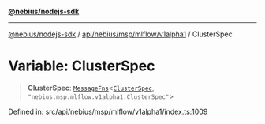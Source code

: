 [**@nebius/nodejs-sdk**](../../../../../../README.md)

---

[@nebius/nodejs-sdk](../../../../../../README.md) / [api/nebius/msp/mlflow/v1alpha1](../README.md) / ClusterSpec

# Variable: ClusterSpec

> **ClusterSpec**: [`MessageFns`](../../../../../../runtime/protos/core/interfaces/MessageFns.md)\<[`ClusterSpec`](../interfaces/ClusterSpec.md), `"nebius.msp.mlflow.v1alpha1.ClusterSpec"`\>

Defined in: src/api/nebius/msp/mlflow/v1alpha1/index.ts:1009
